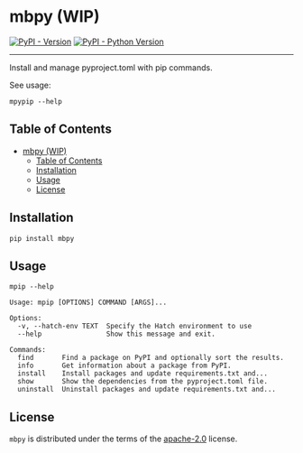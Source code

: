 # mbpy (WIP)

[![PyPI - Version](https://img.shields.io/pypi/v/mbpy.svg)](https://pypi.org/project/mbpy)
[![PyPI - Python Version](https://img.shields.io/pypi/pyversions/mbpy.svg)](https://pypi.org/project/mbpy)

-----

Install and manage pyproject.toml with pip commands.

See usage:

```
mpypip --help
```


## Table of Contents

- [mbpy (WIP)](#mbpy-wip)
  - [Table of Contents](#table-of-contents)
  - [Installation](#installation)
  - [Usage](#usage)
  - [License](#license)

## Installation

```console
pip install mbpy
```

## Usage

```console
mpip --help
```

```
Usage: mpip [OPTIONS] COMMAND [ARGS]...

Options:
  -v, --hatch-env TEXT  Specify the Hatch environment to use
  --help                Show this message and exit.

Commands:
  find       Find a package on PyPI and optionally sort the results.
  info       Get information about a package from PyPI.
  install    Install packages and update requirements.txt and...
  show       Show the dependencies from the pyproject.toml file.
  uninstall  Uninstall packages and update requirements.txt and...
```

## License

`mbpy` is distributed under the terms of the [apache-2.0](https://spdx.org/licenses/apache-2.0.html) license.
